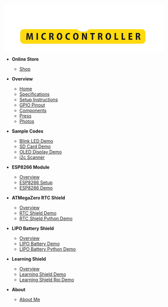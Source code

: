 [![logo](./media/atmegazero_logo_white.png)](/  "ATMegaZero Official Site!")

* **Online Store**
  * [Shop](https://shop.atmegazero.com)

* **Overview**
  * [Home](home.md "ATMegaZero – Documentation")
  * [Specifications](specifications.md "ATMegaZero - Specifications")
  * [Setup Instructions](setup_instructions.md "ATMegaZero – Setup Instructions")
  * [GPIO Pinout](gpio_pinout.md "ATMegaZero - GPIO Pinout")
  * [Components](components.md "ATMegaZero - Components")
  * [Press](press.md "ATMegaZero - Press")
  * [Photos](photos.md "ATMegaZero - Photos")
  
* **Sample Codes**
  * [Blink LED Demo](blink_demo.md "ATMegaZero - Blink LED Sample Code")
  * [SD Card Demo](sd_card_demo.md "ATMegaZero - SD Card Sample Code")
  * [OLED Display Demo](oled_display_demo.md "ATMegaZero - OLED Display Sample Code")
  * [i2c Scanner](i2c_scanner.md "ATMegaZero - i2c Scanner Sample Code")
* **ESP8266 Module**
  * [Overview](esp8266_overview.md "ATMegaZero - ESP8266 Overview")
  * [ESP8266 Setup](esp8266_setup.md "ATMegaZero - ESP8266 Setup Instructions")
  * [ESP8266 Demo](esp8266_demo.md "ATMegaZero - ESP8266 Sample Code")
  
* **ATMegaZero RTC Shield**
  * [Overview](atmegazero_rtc_shield_overview.md "ATMegaZero - RTC Shield Overview")
  * [RTC Shield Demo](atmegazero_rtc_shield_demo.md "ATMegaZero - RTC Shield Sample Code")
  * [RTC Shield Python Demo](atmegazero_rtc_shield_rpi_demo.md "ATMegaZero - RTC Shield Python Sample Code")
* **LIPO Battery Shield**
  * [Overview](lipo_battery_overview.md "ATMegaZero – LIPO Battery Overview")
  * [LIPO Battery Demo](lipo_battery_demo.md "ATMegaZero - LIPO Battery Shield Sample Code")
  * [LIPO Battery Python Demo](lipo_battery_python_demo.md "ATMegaZero - LIPO Battery Shield Python Sample Code")

* **Learning Shield**
  * [Overview](atmegazero_learning_shield.md "ATMegaZero - Learning Shield")
  * [Learning Shield Demo](atmegazero_learning_shield_demo.md "ATMegaZero - Learning Shield Sample Code")
  * [Learning Shield Rpi Demo](atmegazero_learning_shield_rpi_demo.md "ATMegaZero - Learning Shield Sample Code for the Raspberry Pi")

* **About**
  * [About Me](about.md "ATMegaZero - About the creator")